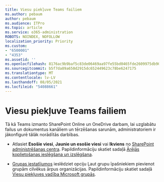```yaml
---
title: Viesu piekļuve Teams failiem
ms.author: pebaum
author: pebaum
ms.audience: ITPro
ms.topic: article
ms.service: o365-administration
ROBOTS: NOINDEX, NOFOLLOW
localization_priority: Priority
ms.custom:
- "6500001"
- "4353"
ms.assetid: ''
ms.openlocfilehash: 8176ac9b9baf5c83de06469aa97fe55bd0465fde2609975db90e361fb88343f9
ms.sourcegitcommit: b5f7da89a650d2915dc652449623c78be6247175
ms.translationtype: MT
ms.contentlocale: lv-LV
ms.lasthandoff: 08/05/2021
ms.locfileid: "54088661"
---
```

# <a name="guest-access-to-teams-files"></a>Viesu piekļuve Teams failiem

Tā kā Teams izmanto SharePoint Online un OneDrive darbam, lai uzglabātu failus un dokumentus kanāliem un tērzēšanas sarunām, administratoriem ir jākonfigurē tālāk norādītās darbības.

- Atlasiet **Esošie viesi**, **Jaunie un esošie viesi** vai **Ikviens** no [SharePoint administrēšanas centra](https://admin.microsoft.com/sharepoint?page=sharing&modern=true). Papildinformāciju skatiet sadaļā [Ārējās koplietošanas ieslēgšana un izslēgšana](https://docs.microsoft.com/sharepoint/turn-external-sharing-on-or-off).

- [Grupas iestatījumos](https://admin.microsoft.com/Adminportal/Home?source=applauncher#/Settings/Services/:/Settings/L1/O365Groups) ieslēdziet opciju Ļaut grupu īpašniekiem pievienot grupām cilvēkus ārpus organizācijas. Papildinformāciju skatiet sadaļā [Viesu piekļuves vadība Microsoft grupās](https://docs.microsoft.com/microsoftteams/teams-dependencies#control-guest-access-in-office-365-groups).
